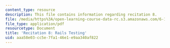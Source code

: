 ```yaml
---
content_type: resource
description: This file contains information regarding recitation 8.
file: /media/https%3A/open-learning-course-data-rc.s3.amazonaws.com/6-170-software-studio-spring-2013/aaa58e03cc5e7fa146e1e9aa340af822_MIT6_170S13_rec8-RailsTes.pdf
file_type: application/pdf
resourcetype: Document
title: 'Recitation 8: Rails Testing'
uid: aaa58e03-cc5e-7fa1-46e1-e9aa340af822
---
```

